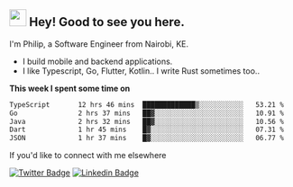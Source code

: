 <h2><img src="https://slackmojis.com/emojis/3643-cool-doge/download" width="30"/> Hey! Good to see you here.</h2>

<p>I'm Philip, a Software Engineer from Nairobi, KE. 

- I build mobile and backend applications.
- I like Typescript, Go, Flutter, Kotlin.. I write Rust sometimes too..</p>

**This week I spent some time on**
<!--START_SECTION:waka-->

```txt
TypeScript       12 hrs 46 mins  █████████████▒░░░░░░░░░░░   53.21 %
Go               2 hrs 37 mins   ██▓░░░░░░░░░░░░░░░░░░░░░░   10.91 %
Java             2 hrs 32 mins   ██▓░░░░░░░░░░░░░░░░░░░░░░   10.56 %
Dart             1 hr 45 mins    █▓░░░░░░░░░░░░░░░░░░░░░░░   07.31 %
JSON             1 hr 37 mins    █▓░░░░░░░░░░░░░░░░░░░░░░░   06.77 %
```

<!--END_SECTION:waka-->

If you'd like to connect with me elsewhere

[![Twitter Badge](https://img.shields.io/badge/-Twitter-1ca0f1?style=flat-square&labelColor=1ca0f1&logo=twitter&logoColor=white&link=https://twitter.com/_diogorodrigues)](https://twitter.com/kimathiphil)  [![Linkedin Badge](https://img.shields.io/badge/-LinkedIn-blue?style=flat-square&logo=Linkedin&logoColor=white&link=https://www.linkedin.com/in/philip-kimathi-2604a9114/)](https://www.linkedin.com/in/philip-kimathi-2604a9114/)
